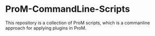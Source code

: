 # ProM-CommandLine-Scripts
This repository is a collection of ProM scripts, which is a commanline approach for applying plugins in ProM.
